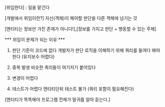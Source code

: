 [위임한다] : 일을 맡긴다

[개발에서 위임이란?]
자신(객체)이 해야할 판단을 다른 객체에 넘기는 것

[엔티티는 정보만 가진 존재가 아니다!],[정보를 가지고 판단 + 행동할 수 있는 주체]

*** 위임이 문제가 되는 이유 ***
1. 판단 기준이 코드에 없다
    개발자가 판단 로직을 이해하기 위해 쿼리를 들여다 봐야 한다 (유지보수 어렵다)
2. 중복 발생
    비슷한 쿼리들이 여기저기 붙어있다
3. 변경이 어렵다
    
4. 테스트가 어렵다
    엔티티단위 테스트 불가 (쿼리 포함이 필요해진다)

[엔티티가 똑똑해야 프로그램 전제가 말귀를 알아 듣는다.]